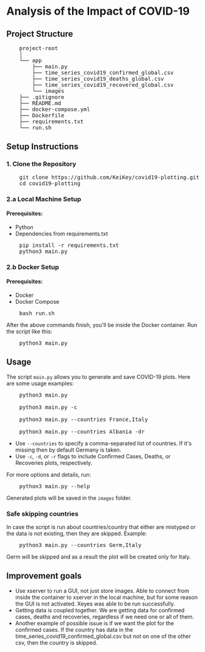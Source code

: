 # Analysis of the Impact of COVID-19

## Project Structure

<pre>
    project-root
    │
    └── app
        ├── main.py
        ├── time_series_covid19_confirmed_global.csv
        ├── time_series_covid19_deaths_global.csv
        ├── time_series_covid19_recovered_global.csv
        └── images
    ├── .gitignore
    ├── README.md
    ├── docker-compose.yml
    ├── Dockerfile
    ├── requirements.txt
    └── run.sh
</pre>

## Setup Instructions

### 1\. Clone the Repository

<pre>
    git clone https://github.com/KeiKey/covid19-plotting.git
    cd covid19-plotting
</pre>

### 2.a Local Machine Setup

#### Prerequisites:

- Python 
- Dependencies from requirements.txt

<pre>
    pip install -r requirements.txt
    python3 main.py
</pre>

### 2.b Docker Setup

#### Prerequisites:

- Docker 
- Docker Compose

<pre>
    bash run.sh
</pre>

After the above commands finish, you'll be inside the Docker container. Run the script like this:

<pre>
    python3 main.py
</pre>

## Usage

The script `main.py` allows you to generate and save COVID-19 plots. Here are some usage examples:

<pre>
    python3 main.py
    
    python3 main.py -c
    
    python3 main.py --countries France,Italy
    
    python3 main.py --countries Albania -dr
</pre>

- Use `--countries` to specify a comma-separated list of countries. If it's missing then by default Germany is taken.
- Use `-c`, `-d`, or `-r` flags to include Confirmed Cases, Deaths, or Recoveries plots, respectively.

For more options and details, run:

<pre>
    python3 main.py --help
</pre>

Generated plots will be saved in the `images` folder.

### Safe skipping countries

In case the script is run about countries/country that either are mistyped or the data is not existing, then they are skipped.
Example:

<pre>
    python3 main.py --countries Germ,Italy
</pre>

Germ will be skipped and as a result the plot will be created only for Italy.


## Improvement goals

- Use xserver to run a GUI, not just store images. Able to connect from inside the container to xserver in the local machine, but for some reason the GUI is not activated. Xeyes was able to be run successfully.
- Getting data is coupled together. We are getting data for confirmed cases, deaths and recoveries, regardless if we need one or all of them. 
- Another example of possible issue is if we want the plot for the confirmed cases. If the country has data in the time_series_covid19_confirmed_global.csv but not on one of the other csv, then the country is skipped.